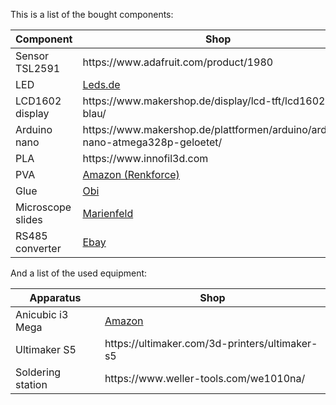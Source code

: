 This is a list of the bought components:

<table>
<thead>
<tr>
<th>Component</th>
<th>Shop</th>
</tr>
</thead>
<tbody>
<tr>
<td>Sensor TSL2591</td>
<td>https://www.adafruit.com/product/1980</td>
</tr>
<tr>
<td>LED</td>
<td><a href="https://www.leds.de/osram-oslon-ssl-150-smd-led-mit-10x10mm-platine-gelb-593nm-33990.html">Leds.de</a></td>
</tr>
<tr>
<td>LCD1602 display</td>
<td>https://www.makershop.de/display/lcd-tft/lcd1602-blau/</td>
</tr>
<tr>
<td>Arduino nano</td>
<td>https://www.makershop.de/plattformen/arduino/arduino-nano-atmega328p-geloetet/</td>
</tr>
<tr>
<td>PLA</td>
<td>https://www.innofil3d.com</td>
</tr>
<tr>
<td>PVA</td>
<td><a href="https://www.amazon.de/Renkforce-Filament-1-75mm-Transparent-500g/dp/B073JYMLZJ/ref=sr_1_1?__mk_de_DE=ÅMÅŽÕÑ&keywords=renkforce+pva&qid=1568635718&s=ce-de&sr=1-1-catcorr">Amazon (Renkforce)</a></td>
</tr>
<tr>
<td>Glue</td>
<td><a href="https://www.obi.de/lackreparatur-karosseriereparatur/presto-kunststoffspachtel-250-g/p/6636450">Obi</a></td>
</tr>
<tr>
<td>Microscope slides</td>
  <td><a href="https://www.marienfeld-superior.com/information-about-our-microscope-slides.html">Marienfeld</a></td>
</tr>
<tr>
<td>RS485 converter</td>
<td><a href="https://www.ebay.de/sch/i.html?_odkw=Max+485&_osacat=0&_from=R40&_trksid=p2045573.m570.l1313.TR4.TRC0.A0.H0.XMax485.TRS0&_nkw=Max485&_sacat=0">Ebay</a></td>
</tr>
</tbody>
</table>

And a list of the used equipment:

<table>
<thead>
<tr>
<th>Apparatus</th>
<th>Shop</th>
</tr>
</thead>
<tbody>
<tr>
<td>Anicubic i3 Mega</td>
<td>
<a href="https://www.amazon.de/Anycubic-größerer-Druckgröße-Touchscreen-Filament/dp/B06XDFQ3LR/ref=sr_1_5?__mk_de_DE=ÅMÅŽÕÑ&crid=3QMVYAA6NFT6H&keywords=anycubic+i3+mega&qid=1568634754&s=gateway&sprefix=anycub%2Caps%2C159&sr=8-5">Amazon</a>
</td>
</tr>
<tr>
<td>Ultimaker S5</td>
<td>https://ultimaker.com/3d-printers/ultimaker-s5</td>
</tr>
<tr>
<td>Soldering station</td>
<td>https://www.weller-tools.com/we1010na/</td>
</tr>
</tbody>
</table>
